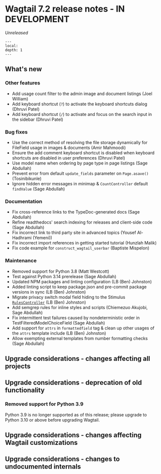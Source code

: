 # Wagtail 7.2 release notes - IN DEVELOPMENT

_Unreleased_

```{contents}
---
local:
depth: 1
---
```

## What's new


### Other features

 * Add usage count filter to the admin image and document listings (Joel William)
 * Add keyboard shortcut (`?`) to activate the keyboard shortcuts dialog (Dhruvi Patel)
 * Add keyboard shortcut (`/`) to activate and focus on the search input in the sidebar (Dhruvi Patel)

### Bug fixes

 * Use the correct method of resolving the file storage dynamically for FileField usage in images & documents (Amir Mahmoodi)
 * Ensure the add comment keyboard shortcut is disabled when keyboard shortcuts are disabled in user preferences (Dhruvi Patel)
 * Use model name when ordering by page type in page listings (Sage Abdullah)
 * Prevent error from default `update_fields` parameter on `Page.asave()` (Tosinibikunle)
 * Ignore hidden error messages in minimap & `CountController` default `findValue` (Sage Abdullah)

### Documentation

 * Fix cross-reference links to the TypeDoc-generated docs (Sage Abdullah)
 * Refine readthedocs' search indexing for releases and client-side code (Sage Abdullah)
 * Fix incorrect link to third party site in advanced topics (Yousef Al-Hadhrami (Yemeni))
 * Fix incorrect import references in getting started tutorial (Hunzlah Malik)
 * Fix code example for `construct_wagtail_userbar` (Baptiste Mispelon)

### Maintenance

 * Removed support for Python 3.8 (Matt Westcott)
 * Test against Python 3.14 prerelease (Sage Abdullah)
 * Updated NPM packages and linting configuration (LB (Ben) Johnston)
 * Added linting script to keep package.json and pre-commit package versions in sync (LB (Ben) Johnston)
 * Migrate privacy switch modal field hiding to the Stimulus [`RulesController`](controller:RulesController) (LB (Ben) Johnston)
 * Add semgrep rules for inline styles and scripts (Chiemezuo Akujobi, Sage Abdullah)
 * Fix intermittent test failures caused by nondeterministic order in TestFilteredModelChoiceField (Sage Abdullah)
 * Add support for `attrs` in `formattedfield` tag & clean up other usages of the `attrs` template include (LB (Ben) Johnston)
 * Allow exempting external templates from number formatting checks (Sage Abdullah)


## Upgrade considerations - changes affecting all projects

## Upgrade considerations - deprecation of old functionality

### Removed support for Python 3.9

Python 3.9 is no longer supported as of this release; please upgrade to Python 3.10 or above before upgrading Wagtail.

## Upgrade considerations - changes affecting Wagtail customizations

## Upgrade considerations - changes to undocumented internals
